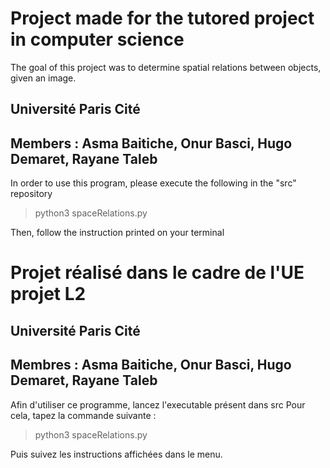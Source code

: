# Project made for the tutored project in computer science


The goal of this project was to determine spatial relations between objects, given an image.



## Université Paris Cité

## Members : Asma Baitiche, Onur Basci, Hugo Demaret, Rayane Taleb

In order to use this program, please execute the following in the "src" repository

> python3 spaceRelations.py

Then, follow the instruction printed on your terminal


# Projet réalisé dans le cadre de l'UE projet L2

## Université Paris Cité

## Membres : Asma Baitiche, Onur Basci, Hugo Demaret, Rayane Taleb


Afin d'utiliser ce programme, lancez l'executable présent dans src
Pour cela, tapez la commande suivante  :

> python3 spaceRelations.py


Puis suivez les instructions affichées dans le menu.

